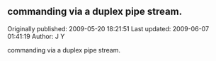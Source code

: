 ## commanding via a duplex pipe stream.

Originally published: 2009-05-20 18:21:51
Last updated: 2009-06-07 01:41:19
Author: J Y

commanding via a duplex pipe stream.